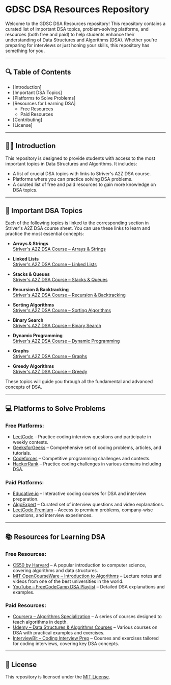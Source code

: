 # GDSC DSA Resources Repository

Welcome to the GDSC DSA Resources repository! This repository contains a curated list of important DSA topics, problem-solving platforms, and resources (both free and paid) to help students enhance their understanding of Data Structures and Algorithms (DSA). Whether you're preparing for interviews or just honing your skills, this repository has something for you.

---

## 🔍 **Table of Contents**
- [Introduction]
- [Important DSA Topics]
- [Platforms to Solve Problems]
- [Resources for Learning DSA]
  - Free Resources
  - Paid Resources
- [Contributing]
- [License]

---

## 🧑‍💻 **Introduction**

This repository is designed to provide students with access to the most important topics in Data Structures and Algorithms. It includes:
- A list of crucial DSA topics with links to Striver's A2Z DSA course.
- Platforms where you can practice solving DSA problems.
- A curated list of free and paid resources to gain more knowledge on DSA topics.

---

## 📘 **Important DSA Topics**

Each of the following topics is linked to the corresponding section in Striver's A2Z DSA course sheet. You can use these links to learn and practice the most essential concepts:

- **Arrays & Strings**  
  [Striver's A2Z DSA Course – Arrays & Strings](https://takeuforward.org/strivers-a2z-dsa-course/strivers-a2z-dsa-course-sheet-2/)
  
- **Linked Lists**  
  [Striver's A2Z DSA Course – Linked Lists](https://takeuforward.org/strivers-a2z-dsa-course/strivers-a2z-dsa-course-sheet-2/)
  
- **Stacks & Queues**  
  [Striver's A2Z DSA Course – Stacks & Queues](https://takeuforward.org/strivers-a2z-dsa-course/strivers-a2z-dsa-course-sheet-2/)
  
- **Recursion & Backtracking**  
  [Striver's A2Z DSA Course – Recursion & Backtracking](https://takeuforward.org/strivers-a2z-dsa-course/strivers-a2z-dsa-course-sheet-2/)

- **Sorting Algorithms**  
  [Striver's A2Z DSA Course – Sorting Algorithms](https://takeuforward.org/strivers-a2z-dsa-course/strivers-a2z-dsa-course-sheet-2/)
  
- **Binary Search**  
  [Striver's A2Z DSA Course – Binary Search](https://takeuforward.org/strivers-a2z-dsa-course/strivers-a2z-dsa-course-sheet-2/)

- **Dynamic Programming**  
  [Striver's A2Z DSA Course – Dynamic Programming](https://takeuforward.org/strivers-a2z-dsa-course/strivers-a2z-dsa-course-sheet-2/)

- **Graphs**  
  [Striver's A2Z DSA Course – Graphs](https://takeuforward.org/strivers-a2z-dsa-course/strivers-a2z-dsa-course-sheet-2/)
  
- **Greedy Algorithms**  
  [Striver's A2Z DSA Course – Greedy](https://takeuforward.org/strivers-a2z-dsa-course/strivers-a2z-dsa-course-sheet-2/)

These topics will guide you through all the fundamental and advanced concepts of DSA.

---

## 💻 **Platforms to Solve Problems**

### Free Platforms:
- [LeetCode](https://leetcode.com) – Practice coding interview questions and participate in weekly contests.
- [GeeksforGeeks](https://www.geeksforgeeks.org) – Comprehensive set of coding problems, articles, and tutorials.
- [Codeforces](https://codeforces.com) – Competitive programming challenges and contests.
- [HackerRank](https://www.hackerrank.com) – Practice coding challenges in various domains including DSA.

### Paid Platforms:
- [Educative.io](https://www.educative.io) – Interactive coding courses for DSA and interview preparation.
- [AlgoExpert](https://www.algoexpert.io) – Curated set of interview questions and video explanations.
- [LeetCode Premium](https://leetcode.com/subscribe/) – Access to premium problems, company-wise questions, and interview experiences.

---

## 📚 **Resources for Learning DSA**

### Free Resources:
- [CS50 by Harvard](https://cs50.harvard.edu) – A popular introduction to computer science, covering algorithms and data structures.
- [MIT OpenCourseWare – Introduction to Algorithms](https://ocw.mit.edu/courses/electrical-engineering-and-computer-science/6-006-introduction-to-algorithms-fall-2011/) – Lecture notes and videos from one of the best universities in the world.
- [YouTube – FreeCodeCamp DSA Playlist](https://www.youtube.com/watch?v=8hly31xKli0) – Detailed DSA explanations and examples.

### Paid Resources:
- [Coursera – Algorithms Specialization](https://www.coursera.org/specializations/algorithms) – A series of courses designed to teach algorithms in depth.
- [Udemy – Data Structures & Algorithms Courses](https://www.udemy.com/topic/data-structures/) – Various courses on DSA with practical examples and exercises.
- [InterviewBit – Coding Interview Prep](https://www.interviewbit.com) – Courses and exercises tailored for coding interviews, covering key DSA concepts.

---

## 📜 **License**

This repository is licensed under the [MIT License](LICENSE).


